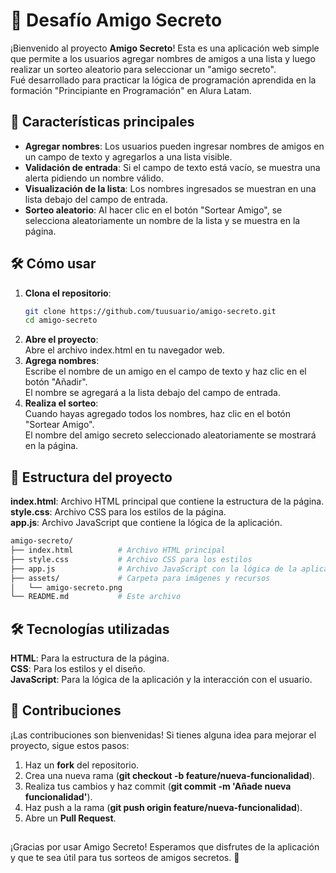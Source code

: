 # 🎁 Desafío Amigo Secreto

¡Bienvenido al proyecto **Amigo Secreto**! Esta es una aplicación web simple que permite a los usuarios agregar nombres de amigos a una lista y luego realizar un sorteo aleatorio para seleccionar un "amigo secreto".<br>
Fué desarrollado para practicar la lógica de programación aprendida en la formación "Principiante en Programación" en Alura Latam.

## 🚀 Características principales

- **Agregar nombres**: Los usuarios pueden ingresar nombres de amigos en un campo de texto y agregarlos a una lista visible.
- **Validación de entrada**: Si el campo de texto está vacío, se muestra una alerta pidiendo un nombre válido.
- **Visualización de la lista**: Los nombres ingresados se muestran en una lista debajo del campo de entrada.
- **Sorteo aleatorio**: Al hacer clic en el botón "Sortear Amigo", se selecciona aleatoriamente un nombre de la lista y se muestra en la página.

## 🛠️ Cómo usar

1. **Clona el repositorio**:
   ```bash
   git clone https://github.com/tuusuario/amigo-secreto.git
   cd amigo-secreto
2. **Abre el proyecto**:<br>
   Abre el archivo index.html en tu navegador web.
3. **Agrega nombres**:<br>
   Escribe el nombre de un amigo en el campo de texto y haz clic en el botón "Añadir".<br>
   El nombre se agregará a la lista debajo del campo de entrada.
4. **Realiza el sorteo**:<br>
   Cuando hayas agregado todos los nombres, haz clic en el botón "Sortear Amigo".<br>
   El nombre del amigo secreto seleccionado aleatoriamente se mostrará en la página.

## 📂 Estructura del proyecto

**index.html**: Archivo HTML principal que contiene la estructura de la página.<br>
**style.css**: Archivo CSS para los estilos de la página.<br>
**app.js**: Archivo JavaScript que contiene la lógica de la aplicación.

   ```bash
   amigo-secreto/
   ├── index.html          # Archivo HTML principal
   ├── style.css           # Archivo CSS para los estilos
   ├── app.js              # Archivo JavaScript con la lógica de la aplicación
   ├── assets/             # Carpeta para imágenes y recursos
   │   └── amigo-secreto.png
   └── README.md           # Este archivo
   ```

## 🛠️ Tecnologías utilizadas

**HTML**: Para la estructura de la página.<br>
**CSS**: Para los estilos y el diseño.<br>
**JavaScript**: Para la lógica de la aplicación y la interacción con el usuario.

## 🤝 Contribuciones

¡Las contribuciones son bienvenidas! Si tienes alguna idea para mejorar el proyecto, sigue estos pasos:<br>
1. Haz un **fork** del repositorio.<br>
2. Crea una nueva rama (**git checkout -b feature/nueva-funcionalidad**).<br>
3. Realiza tus cambios y haz commit (**git commit -m 'Añade nueva funcionalidad'**).<br>
4. Haz push a la rama (**git push origin feature/nueva-funcionalidad**).<br>
5. Abre un **Pull Request**.

## 

¡Gracias por usar Amigo Secreto! Esperamos que disfrutes de la aplicación y que te sea útil para tus sorteos de amigos secretos. 🎉
